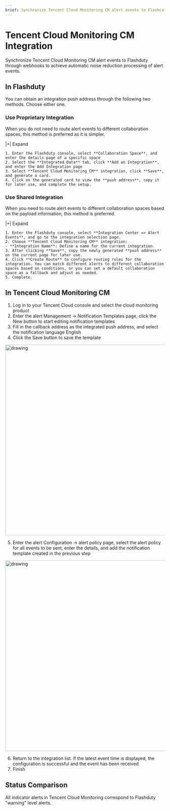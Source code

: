 ```yaml
---
brief: Synchronize Tencent Cloud Monitoring CM alert events to Flashcat through webhooks to achieve automatic noise reduction processing of alert events
---
```


# Tencent Cloud Monitoring CM Integration

Synchronize Tencent Cloud Monitoring CM alert events to Flashduty through webhooks to achieve automatic noise reduction processing of alert events.

## In Flashduty
You can obtain an integration push address through the following two methods. Choose either one.

### Use Proprietary Integration

When you do not need to route alert events to different collaboration spaces, this method is preferred as it is simpler.

|+| Expand

    1. Enter the Flashduty console, select **Collaboration Space**, and enter the details page of a specific space
    2. Select the **Integrated Data** tab, click **Add an Integration**, and enter the Add Integration page
    3. Select **Tencent Cloud Monitoring CM** integration, click **Save**, and generate a card.
    4. Click on the generated card to view the **push address**, copy it for later use, and complete the setup.

### Use Shared Integration

When you need to route alert events to different collaboration spaces based on the payload information, this method is preferred.

|+| Expand

    1. Enter the Flashduty console, select **Integration Center => Alert Events**, and go to the integration selection page.
    2. Choose **Tencent Cloud Monitoring CM** integration:
    - **Integration Name**: Define a name for the current integration.
    3. After clicking **Save**, copy the newly generated **push address** on the current page for later use.
    4. Click **Create Route** to configure routing rules for the integration. You can match different alerts to different collaboration spaces based on conditions, or you can set a default collaboration space as a fallback and adjust as needed.
    5. Complete.

## In Tencent Cloud Monitoring CM

1. Log in to your Tencent Cloud console and select the cloud monitoring product
2. Enter the alert Management -> Notification Templates page, click the New button to start editing notification templates
3. Fill in the callback address as the integrated push address, and select the notification language English
4. Click the Save button to save the template

<img alt="drawing" width="600" src="https://fcimg.i18n.site/zh/flashduty/mixin/alert_integration/tencent_cm/1.avif" />

5. Enter the alert Configuration -> alert policy page, select the alert policy for all events to be sent, enter the details, and add the notification template created in the previous step

<img alt="drawing" width="600" src="https://fcimg.i18n.site/zh/flashduty/mixin/alert_integration/tencent_cm/2.avif" />

6. Return to the integration list. If the latest event time is displayed, the configuration is successful and the event has been received
7. Finish

## Status Comparison

All indicator alerts in Tencent Cloud Monitoring correspond to Flashduty "warning" level alerts.